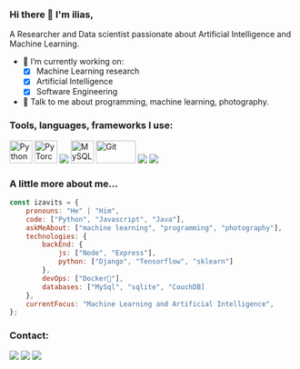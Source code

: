 
### Hi there 👋 I'm ilias,

A Researcher and Data scientist passionate about Artificial Intelligence and Machine Learning.

- 🔭 I’m currently working on:
	- [X] Machine Learning research
	- [X] Artificial Intelligence
	- [X] Software Engineering

- 💬 Talk to me about programming, machine learning, photography.

### Tools, languages, frameworks I use:

<p>
	<img title="Python" alt="Python" src="https://raw.githubusercontent.com/Thomas-George-T/Thomas-George-T/master/assets/python.svg" width="40" height="40" />
	<img title="PyTorch" alt="PyTorch" src="https://upload.wikimedia.org/wikipedia/commons/1/10/PyTorch_logo_icon.svg" width="40" height="40" />
	<img src="https://img.icons8.com/color/48/000000/tensorflow.png"/>
	<img title="MySQL" alt="MySQL" src="https://raw.githubusercontent.com/Thomas-George-T/Thomas-George-T/master/assets/mysql.svg" width="40" height="40" />
	<img title="Git" alt="Git" src="https://raw.githubusercontent.com/Thomas-George-T/Thomas-George-T/master/assets/git.svg" width="70" height="40" />
	<img src="https://img.icons8.com/ios-filled/50/000000/javascript-logo.png"/>
	<img src="https://img.icons8.com/color/48/000000/nodejs.png"/>
</p>

### A little more about me...  

```javascript
const izavits = {
    pronouns: "He" | "Him",
    code: ["Python", "Javascript", "Java"],
    askMeAbout: ["machine learning", "programming", "photography"],
    technologies: {
        backEnd: {
            js: ["Node", "Express"],
            python: ["Django", "Tensorflow", "sklearn"]
        },
        devOps: ["Docker🐳"],
        databases: ["MySql", "sqlite", "CouchDB]
    },
    currentFocus: "Machine Learning and Artificial Intelligence",
};
```

### Contact:
<p>
<a target="_blank" href="https://izavits.github.io/"><img src="https://img.shields.io/badge/-WEB-FF4088?style=for-the-badge&logo=Hugo&logoColor=white"></img></a>	
<a target="_blank" href="https://www.linkedin.com/in/izavits"><img src="https://img.shields.io/badge/-LinkedIn-0077B5?style=for-the-badge&logo=Linkedin&logoColor=white"></img></a>
<a target="_blank" href="https://twitter.com/izavits"><img src="https://img.shields.io/badge/-Twitter-1DA1F2?style=for-the-badge&logo=Twitter&logoColor=white"></img></a>
<br>
</p>       
